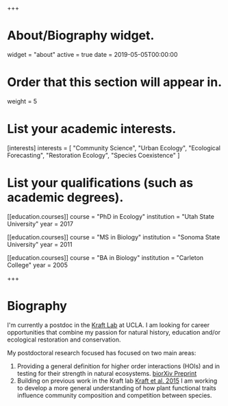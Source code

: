 +++
# About/Biography widget.
widget = "about"
active = true
date = 2019-05-05T00:00:00

# Order that this section will appear in.
weight = 5

# List your academic interests.
[interests]
  interests = [
    "Community Science", 
    "Urban Ecology",
    "Ecological Forecasting",
    "Restoration Ecology", 
    "Species Coexistence"
  ]

# List your qualifications (such as academic degrees).
[[education.courses]]
  course = "PhD in Ecology"
  institution = "Utah State University"
  year = 2017

[[education.courses]]
  course = "MS in Biology"
  institution = "Sonoma State University"
  year = 2011

[[education.courses]]
  course = "BA in Biology"
  institution = "Carleton College"
  year = 2005
 
+++

# Biography

I'm currently a postdoc in the [Kraft Lab](https://sites.lifesci.ucla.edu/eeb-kraft/) at UCLA. I am looking for career opportunities that combine my passion for natural history, education and/or ecological restoration and conservation. 

My postdoctoral research focused has focused on two main areas:

1. Providing a general definition for higher order interactions (HOIs) and in testing for their strength in natural ecosystems. [biorXiv Preprint](https://www.biorxiv.org/content/10.1101/857920v1)
2. Building on previous work in the Kraft lab [Kraft et al. 2015](https://www.pnas.org/content/112/3/797.short) I am working to develop a more general understanding of how plant functional traits influence community composition and competition between species. 


